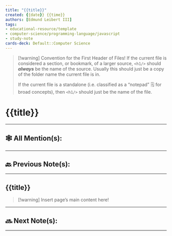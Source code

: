 ```yaml
---
title: "{{title}}"
created: {{date}} {{time}}
authors: [Edmund Leibert III]
tags: 
- educational-resource/template
- computer-science/programming-language/javascript
- study-note
cards-deck: Default::Computer Science
---
```


> [!warning] Convention for the First Header of Files!
> If the current file is considered a section, or bookmark, of a larger source, `<h1/>` should ***always*** be the name of the source. Usually this should just be a copy of the folder name the current file is in.
>
> If the current file is a standalone (i.e. classified as a  “notepad” 🗒️ for broad concepts), then `<h1/>` should just be the name of the file.

#  {{title}}

---

## 🕸️ All Mention(s): 

---

## 🔙 Previous Note(s):

---

## {{title}}

>[!warning] Insert page’s main content here!

---

## 🔜 Next Note(s):

---